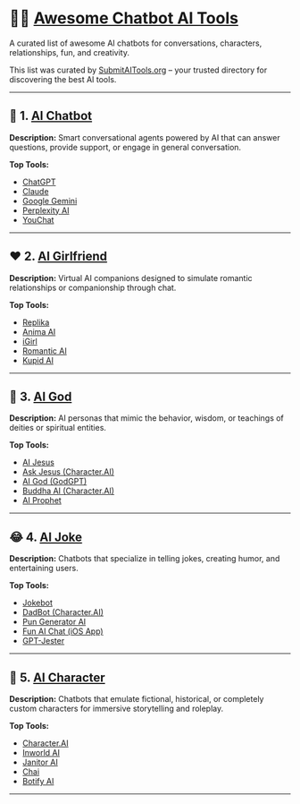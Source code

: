 # 🤖💬 [Awesome Chatbot AI Tools](https://submitaitools.org/category/best-chatbot-tools)

A curated list of awesome AI chatbots for conversations, characters, relationships, fun, and creativity.

This list was curated by [SubmitAITools.org](https://submitaitools.org/) – your trusted directory for discovering the best AI tools.

---

## 🧠 1. [AI Chatbot](https://submitaitools.org/category/best-ai-chatbot-tools)  
**Description:** Smart conversational agents powered by AI that can answer questions, provide support, or engage in general conversation.

**Top Tools:**
- [ChatGPT](https://chat.openai.com/)
- [Claude](https://claude.ai/)
- [Google Gemini](https://deepmind.google/discover/gemini/)
- [Perplexity AI](https://www.perplexity.ai/)
- [YouChat](https://you.com/)

---

## ❤️ 2. [AI Girlfriend](https://submitaitools.org/category/best-ai-girlfriend-tools)  
**Description:** Virtual AI companions designed to simulate romantic relationships or companionship through chat.

**Top Tools:**
- [Replika](https://replika.com/)
- [Anima AI](https://animaapp.ai/)
- [iGirl](https://apps.apple.com/app/igirl/id1558955584)
- [Romantic AI](https://romanticai.com/)
- [Kupid AI](https://kupid.ai/)

---

## 🙏 3. [AI God](https://submitaitools.org/category/best-ai-god-tools)  
**Description:** AI personas that mimic the behavior, wisdom, or teachings of deities or spiritual entities.

**Top Tools:**
- [AI Jesus](https://ai-jesus.com/)
- [Ask Jesus (Character.AI)](https://beta.character.ai/p/DK5aOXAWj4pZMu3bJc4YkWy5)
- [AI God (GodGPT)](https://godgpt.space/)
- [Buddha AI (Character.AI)](https://beta.character.ai/)
- [AI Prophet](https://chatgod.ai/)

---

## 😂 4. [AI Joke](https://submitaitools.org/category/best-ai-joke-tools)  
**Description:** Chatbots that specialize in telling jokes, creating humor, and entertaining users.

**Top Tools:**
- [Jokebot](https://www.jokebot.io/)
- [DadBot (Character.AI)](https://beta.character.ai/)
- [Pun Generator AI](https://www.pun-ai.com/)
- [Fun AI Chat (iOS App)](https://apps.apple.com/)
- [GPT-Jester](https://huggingface.co/spaces/gpt-jester)

---

## 🧙 5. [AI Character](https://submitaitools.org/category/best-ai-character-tools)  
**Description:** Chatbots that emulate fictional, historical, or completely custom characters for immersive storytelling and roleplay.

**Top Tools:**
- [Character.AI](https://beta.character.ai/)
- [Inworld AI](https://www.inworld.ai/)
- [Janitor AI](https://janitorai.com/)
- [Chai](https://chai.ml/)
- [Botify AI](https://botify.ai/)

---

